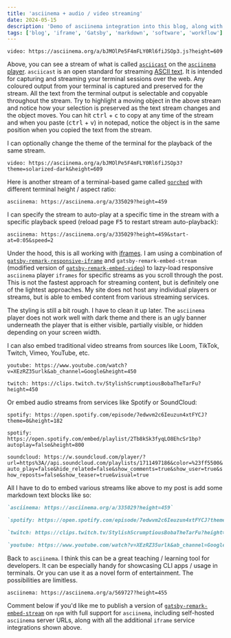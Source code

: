```yaml
---
title: 'asciinema + audio / video streaming'
date: 2024-05-15
description: 'Demo of asciinema integration into this blog, along with several other streaming services'
tags: ['blog', 'iframe', 'Gatsby', 'markdown', 'software', 'workflow']
---
```


`video: https://asciinema.org/a/bJMOlPe5F4mFLY0Rl6fiJSOp3.js?height=609`

Above, you can see a stream of what is called [`asciicast`](https://docs.asciinema.org/manual/asciicast/v2/) on the [`asciinema` player](https://docs.asciinema.org/manual/player/). `asciicast` is an open standard for streaming [ASCII text](https://www.ascii-code.com/). It is intended for capturing and streaming your terminal sessions over the web. Any coloured output from your terminal is captured and preserved for the stream. All the text from the terminal output is selectable and copyable throughout the stream. Try to highlight a moving object in the above stream and notice how your selection is preserved as the text stream changes and the object moves. You can hit <kbd>ctrl</kbd> + <kbd>c</kbd> to copy at any time of the stream and when you paste (<kbd>ctrl</kbd> + <kbd>v</kbd>) in notepad, notice the object is in the same position when you copied the text from the stream.

I can optionally change the theme of the terminal for the playback of the same stream.

`video: https://asciinema.org/a/bJMOlPe5F4mFLY0Rl6fiJSOp3?theme=solarized-dark&height=609`

Here is another stream of a terminal-based game called [`gorched`](https://github.com/zladovan/gorched) with different terminal height / aspect ratio:

`asciinema: https://asciinema.org/a/335029?height=459`

I can specify the stream to auto-play at a specific time in the stream with a specific playback speed (reload page <kbd>F5</kbd> to restart stream auto-playback):

`asciinema: https://asciinema.org/a/335029?height=459&start-at=0:05&speed=2`

Under the hood, this is all working with [iframes](https://developer.mozilla.org/en-US/docs/Web/HTML/Element/iframe). I am using a combination of [`gatsby-remark-responsive-iframe`](https://www.gatsbyjs.com/plugins/gatsby-remark-responsive-iframe/) and `gatsby-remark-embed-stream` (modified version of [`gatsby-remark-embed-video`](https://www.gatsbyjs.com/plugins/gatsby-remark-embed-video/)) to lazy-load responsive `asciinema` player `iframes` for specific streams as you scroll through the post. This is not the fastest approach for streaming content, but is definitely one of the lightest approaches. My site does not host any individual players or streams, but is able to embed content from various streaming services.

The styling is still a bit rough. I have to clean it up later. The `asciinema` player does not work well with dark theme and there is an ugly banner underneath the player that is either visible, partially visible, or hidden depending on your screen width.

I can also embed traditional video streams from sources like Loom, TikTok, Twitch, Vimeo, YouTube, etc.

`youtube: https://www.youtube.com/watch?v=XEzRZ35urlk&ab_channel=Google&height=450`

`twitch: https://clips.twitch.tv/StylishScrumptiousBobaTheTarFu?height=450`

Or embed audio streams from services like Spotify or SoundCloud:

`spotify: https://open.spotify.com/episode/7edwvm2c6Ieuzun4xtFYCJ?theme=0&height=182`

`spotify: https://open.spotify.com/embed/playlist/2Tb8kSk3fyqLO8EhcSr1bp?autoplay=false&height=800`

`soundcloud: https://w.soundcloud.com/player/?url=https%3A//api.soundcloud.com/playlists/1711497186&color=%23ff5500&auto_play=false&hide_related=false&show_comments=true&show_user=true&show_reposts=false&show_teaser=true&visual=true`

All I have to do to embed various streams like above to my post is add some markdown text blocks like so:

```markdown
`asciinema: https://asciinema.org/a/335029?height=459`

`spotify: https://open.spotify.com/episode/7edwvm2c6Ieuzun4xtFYCJ?theme=0&height=182`

`twitch: https://clips.twitch.tv/StylishScrumptiousBobaTheTarFu?height=450`

`youtube: https://www.youtube.com/watch?v=XEzRZ35urlk&ab_channel=Google&height=450`
```

Back to `asciinema`. I think this can be a great teaching / learning tool for developers. It can be especially handy for showcasing CLI apps / usage in terminals. Or you can use it as a novel form of entertainment. The possibilities are limitless.

`asciinema: https://asciinema.org/a/569727?height=455`

Comment below if you'd like me to publish a version of [`gatsby-remark-embed-stream`](https://github.com/imrancio/blog/tree/main/plugins/gatsby-remark-embed-stream) on `npm` with full support for `asciinema`, including self-hosted `asciinema` server URLs, along with all the additional `iframe` service integrations shown above.
